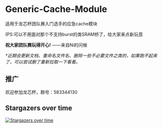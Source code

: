 # Generic-Cache-Module
适用于龙芯杯团队赛入门选手的应急cache模块

(PS:可以不用面对那个不支持burst的类SRAM桥了，给大家来点新玩意

__祝大家团队赛玩得开心!__ ——来自Ni的问候


_*近期会更新文档、重命名文件名、删除一些不必要文件之类的，如果跑不起来了，可以尝试删了重新拉取一下看看。_

## 推广
欢迎参加龙芯杯，群号：583344130

## Stargazers over time
[![Stargazers over time](https://starchart.cc/fluctlight001/Generic-Cache-Module.svg?variant=adaptive)](https://starchart.cc/fluctlight001/Generic-Cache-Module)
